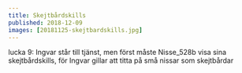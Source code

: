 ```yaml
---
title: Skejtbårdskills
published: 2018-12-09
images: [20181125-skejtbardskills.jpg]
---
```


lucka 9: Ingvar står till tjänst, men först måste Nisse_528b visa sina skejtbårdskills, för Ingvar gillar att titta på små nissar som skejtbårdar
